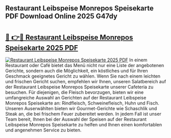 ## Restaurant Leibspeise Monrepos Speisekarte PDF Download Online 2025 G47dy

# <h2><a href="http://gcah9u.nevu.top/?p=Restaurant+Leibspeise+Monrepos+Speisekarte">🔗 👉🔴 Restaurant Leibspeise Monrepos Speisekarte 2025 PDF</a></h2>

[![Restaurant Leibspeise Monrepos Speisekarte 2025 PDF](https://i.imgur.com/dBaPXMq.png)](http://gcah9u.nevu.top/?p=Restaurant+Leibspeise+Monrepos+Speisekarte)
In einem Restaurant oder Café bietet das Menü nicht nur eine Liste der angebotenen Gerichte, sondern auch die Möglichkeit, ein köstliches und für Ihren Geschmack geeignetes Gericht zu wählen. Wenn Sie nach einem leichten und frischen Gericht suchen, empfehlen wir Ihnen, unseren Salatbereich auf der Restaurant Leibspeise Monrepos Speisekarte unserer Cafeteria zu besuchen. Für diejenigen, die Fleisch bevorzugen, bieten wir eine umfangreiche Auswahl an Gerichten auf der Restaurant Leibspeise Monrepos Speisekarte an: Rindfleisch, Schweinefleisch, Huhn und Fisch. Unseren Auserwählten bieten wir Gourmet-Gerichte wie Schaschlik und Steak an, die bei frischem Feuer zubereitet werden. In jedem Fall ist unser Team bereit, Ihnen bei der Auswahl der Speisen auf der Restaurant Leibspeise Monrepos Speisekarte zu helfen und Ihnen einen komfortablen und angenehmen Service zu bieten.
